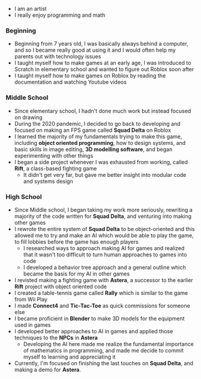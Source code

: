 
* I am an artist
* I really enjoy programming and math
### Beginning
* Beginning from 7 years old, I was basically always behind a computer, and so I became really good at using it and I would often help my parents out with technology issues
* I taught myself how to make games at an early age, I was introduced to Scratch in elementary school and wanted to figure out Roblox soon after
* I taught myself how to make games on Roblox by reading the documentation and watching Youtube videos
### Middle School
* Since elementary school, I hadn't done much work but instead focused on drawing
* During the 2020 pandemic, I decided to go back to developing and focused on making an FPS game called **Squad Delta** on Roblox
* I learned the majority of my fundamentals trying to make this game, including **object oriented programming**, how to design systems, and basic skills in image editing, **3D modelling software**, and began experimenting with other things
* I began a side project whenever I was exhausted from working, called **Rift**, a class-based fighting game
    * It didn't get very far, but gave me better insight into modular code and systems design
### High School
* Since Middle school, I began taking my work more seriously, rewriting a majority of the code written for **Squad Delta**, and venturing into making other games
* I rewrote the entire system of **Squad Delta** to be object-oriented and this allowed me to try and make an AI which would be able to play the game, to fill lobbies before the game has enough players
    * I researched ways to approach making AI for games and realized that it wasn't too difficult to turn human approaches to games into code
    * I developed a behavior tree approach and a general outline which became the basis for my AI in other games
* I revisted making a fighting game with **Astera**, a successor to the earlier **Rift** project with object oriented code
* I created a table-tennis game called **Rally** which is similar to the game from Wii Play
* I made **Connect4** and **Tic-Tac-Toe** as quick commissions for someone else
*  I became proficient in **Blender** to make 3D models for the equipment used in games
* I developed better approaches to AI in games and applied those techniques to the **NPCs** in **Astera**
    * Developing the AI here made me realize the fundamental importance of mathematics in programming, and made me decide to commit myself to learning and appreciating it 
* Currently, I'm focused on finishing the last touches on **Squad Delta**, and making a demo for **Astera**.